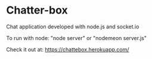 # Chatter-box
Chat application developed with node.js and socket.io

To run with node: "node server" or "nodemeon server.js"

Check it out at: https://chattebox.herokuapp.com/
